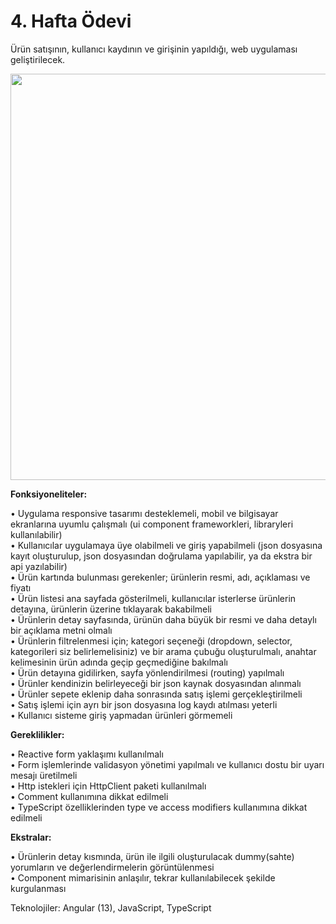 # 4. Hafta Ödevi

Ürün satışının, kullanıcı kaydının ve girişinin yapıldığı, web uygulaması geliştirilecek.

<img src="https://github.com/164-orion-innovation-turkey-bootcamp/hafta4-odev-assignment-eyupucmaz/blob/main/Screen-Recording-2022-03-21-at-22.39.56.gif?raw=true" alt="" style="height: 650px; width:1000px;"/>

<strong>Fonksiyoneliteler: </strong>

• Uygulama responsive tasarımı desteklemeli, mobil ve bilgisayar ekranlarına uyumlu 
çalışmalı (ui component frameworkleri, libraryleri kullanılabilir)  
• Kullanıcılar uygulamaya üye olabilmeli ve giriş yapabilmeli (json dosyasına kayıt 
oluşturulup, json dosyasından doğrulama yapılabilir, ya da ekstra bir api yazılabilir)  
• Ürün kartında bulunması gerekenler; ürünlerin resmi, adı, açıklaması ve fiyatı  
• Ürün listesi ana sayfada gösterilmeli, kullanıcılar isterlerse ürünlerin detayına, 
ürünlerin üzerine tıklayarak bakabilmeli  
• Ürünlerin detay sayfasında, ürünün daha büyük bir resmi ve daha detaylı bir açıklama 
metni olmalı  
• Ürünlerin filtrelenmesi için; kategori seçeneği (dropdown, selector, kategorileri siz 
belirlemelisiniz) ve bir arama çubuğu oluşturulmalı, anahtar kelimesinin ürün adında 
geçip geçmediğine bakılmalı  
• Ürün detayına gidilirken, sayfa yönlendirilmesi (routing) yapılmalı  
• Ürünler kendinizin belirleyeceği bir json kaynak dosyasından alınmalı  
• Ürünler sepete eklenip daha sonrasında satış işlemi gerçekleştirilmeli  
• Satış işlemi için ayrı bir json dosyasına log kaydı atılması yeterli  
• Kullanıcı sisteme giriş yapmadan ürünleri görmemeli  

<strong>Gereklilikler: </strong>

• Reactive form yaklaşımı kullanılmalı  
• Form işlemlerinde validasyon yönetimi yapılmalı ve kullanıcı dostu bir uyarı mesajı 
üretilmeli  
• Http istekleri için HttpClient paketi kullanılmalı  
• Comment kullanımına dikkat edilmeli  
• TypeScript özelliklerinden type ve access modifiers kullanımına dikkat edilmeli  


<strong>Ekstralar: </strong>

• Ürünlerin detay kısmında, ürün ile ilgili oluşturulacak dummy(sahte) yorumların ve 
değerlendirmelerin görüntülenmesi  
• Component mimarisinin anlaşılır, tekrar kullanılabilecek şekilde kurgulanması  


Teknolojiler: Angular (13), JavaScript, TypeScript
